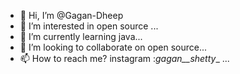 - 👋 Hi, I’m @Gagan-Dheep
- 👀 I’m interested in open source ...
- 🌱 I’m currently learning java...
- 💞️ I’m looking to collaborate on open source...
- 📫 How to reach me? instagram :_gagan__shetty__ ...

<!---
Gagan-Dheep/Gagan-Dheep is a ✨ special ✨ repository because its `README.md` (this file) appears on your GitHub profile.
--->
